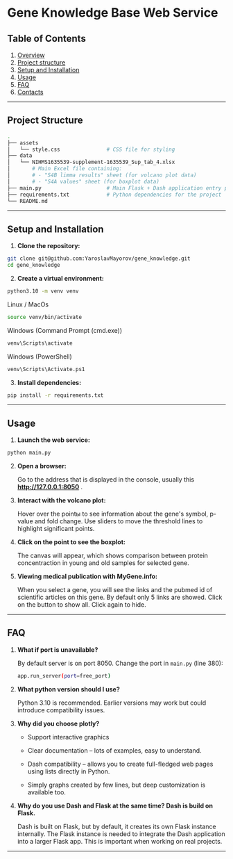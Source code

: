 # Gene Knowledge Base Web Service

## Table of Contents

1. [Overview](#overview)  
2. [Project structure](#project-structure)
3. [Setup and Installation](#setup-and-installation)
4. [Usage](#usage)
5. [FAQ](#faq)
6. [Contacts](#contacts)

---

## Project Structure

```bash
.
├── assets
│   └── style.css               # CSS file for styling
├── data
│   └── NIHMS1635539-supplement-1635539_Sup_tab_4.xlsx  
│       # Main Excel file containing:
│       # - "S4B limma results" sheet (for volcano plot data)
│       # - "S4A values" sheet (for boxplot data)
├── main.py                     # Main Flask + Dash application entry point
├── requirements.txt            # Python dependencies for the project
└── README.md
```

---

## Setup and Installation

1. **Clone the repository:**
```bash
git clone git@github.com:YaroslavMayorov/gene_knowledge.git
cd gene_knowledge
```

2. **Create a virtual environment:**
```bash
python3.10 -m venv venv
```

Linux / MacOs

```bash
source venv/bin/activate
```

Windows (Command Prompt (cmd.exe))

```bash
venv\Scripts\activate
```

Windows (PowerShell)

```bash
venv\Scripts\Activate.ps1
```

3. **Install dependencies:**
```bash
pip install -r requirements.txt
```

---

## Usage

1. **Launch the web service:**
```bash
python main.py
```

2. **Open a browser:**

   Go to the address that is displayed in the console, usually this **http://127.0.0.1:8050** .

3. **Interact with the volcano plot:**

   Hover over the pointы to see information about the gene's symbol, p-value and fold change. Use sliders to move the threshold lines to highlight significant points.

4. **Click on the point to see the boxplot:**

   The canvas will appear, which shows comparison between protein concentraction in young and old samples for selected gene. 

5. **Viewing medical publication with MyGene.info:**

   When you select a gene, you will see the links and the pubmed id of scientific articles on this gene. By default only 5 links are showed. Click on the button to show all. Click again to hide.

---

## FAQ

1. **What if port is unavailable?**

   By default server is on port 8050. Change the port in `main.py` (line 380):
   ```bash
   app.run_server(port=free_port)
   ```

2. **What python version should I use?**

   Python 3.10 is recommended. Earlier versions may work but could introduce compatibility issues.

3. **Why did you choose plotly?**

   - Support interactive graphics
  
   - Clear documentation – lots of examples, easy to understand.
  
   - Dash compatibility – allows you to create full-fledged web pages using lists directly in Python.
  
   - Simply graphs created by few lines, but deep customization is available too.

4. **Why do you use Dash and Flask at the same time? Dash is build on Flask.**

   Dash is built on Flask, but by default, it creates its own Flask instance internally. The Flask instance is needed to integrate the Dash application into a larger Flask app. This is important when working on real projects.

---
